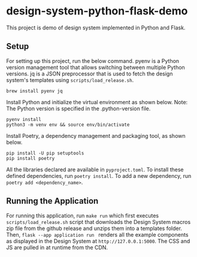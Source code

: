# design-system-python-flask-demo

This project is demo of design system implemented in Python and Flask.

## Setup

For setting up this project, run the below command. pyenv is a Python version management tool that allows switching between multiple Python versions. jq is a JSON preprocessor that is used to fetch the design system's templates using `scripts/load_release.sh`.

```
brew install pyenv jq
```

Install Python and initialize the virtual environment as shown below.
Note: The Python version is specified in the .python-version file.

```
pyenv install
python3 -m venv env && source env/bin/activate
```

Install Poetry, a dependency management and packaging tool, as shown below.

```
pip install -U pip setuptools
pip install poetry
```

All the libraries declared are available in `pyproject.toml`. To install these defined dependencies, run `poetry install`. To add a new dependency, run `poetry add <dependency_name>`.

## Running the Application

For running this application, run `make run` which first executes `scripts/load_release.sh` script that downloads the Design System macros zip file from the github release and unzips them into a templates folder. Then, `flask --app application run ` renders all the example components as displayed in the Design System at `http://127.0.0.1:5000`. The CSS and JS are pulled in at runtime from the CDN.
